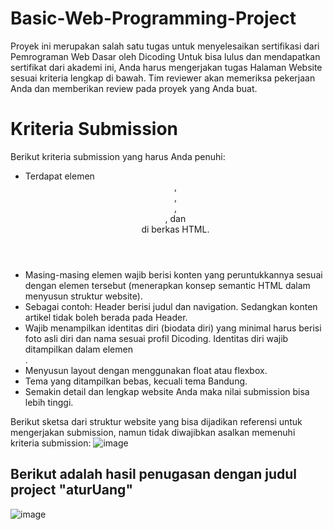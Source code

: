# Basic-Web-Programming-Project
Proyek ini merupakan salah satu tugas untuk menyelesaikan sertifikasi dari Pemrograman Web Dasar oleh Dicoding
Untuk bisa lulus dan mendapatkan sertifikat dari akademi ini, Anda harus mengerjakan tugas Halaman Website sesuai kriteria lengkap di bawah. Tim reviewer akan memeriksa pekerjaan Anda dan memberikan review pada proyek yang Anda buat.

# Kriteria Submission
Berikut kriteria submission yang harus Anda penuhi:

- Terdapat elemen <header>, <footer>, <main>, <article>, dan <aside> di berkas HTML.
- Masing-masing elemen wajib berisi konten yang peruntukkannya sesuai dengan elemen tersebut (menerapkan konsep semantic HTML dalam menyusun struktur website).
- Sebagai contoh: Header berisi judul dan navigation. Sedangkan konten artikel tidak boleh berada pada Header.
- Wajib menampilkan identitas diri (biodata diri) yang minimal harus berisi foto asli diri dan nama sesuai profil Dicoding. Identitas diri wajib ditampilkan dalam elemen <aside>.
- Menyusun layout dengan menggunakan float atau flexbox.
- Tema yang ditampilkan bebas, kecuali tema Bandung.
- Semakin detail dan lengkap website Anda maka nilai submission bisa lebih tinggi.
  
Berikut sketsa dari struktur website yang bisa dijadikan referensi untuk mengerjakan submission, namun tidak diwajibkan asalkan memenuhi kriteria submission:
![image](https://user-images.githubusercontent.com/99377476/213119381-d51aa99e-59c3-4672-87fb-dd2f23bdcfa6.png)

## Berikut adalah hasil penugasan dengan judul project "aturUang"
![image](https://user-images.githubusercontent.com/99377476/213120077-1d2ee7a4-1032-439a-bc6b-f7b873cbcc00.png)
